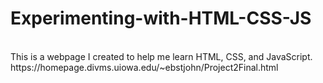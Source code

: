 # Experimenting-with-HTML-CSS-JS
<br>
This is a webpage I created to help me learn HTML, CSS, and JavaScript.
<br>
https://homepage.divms.uiowa.edu/~ebstjohn/Project2Final.html
